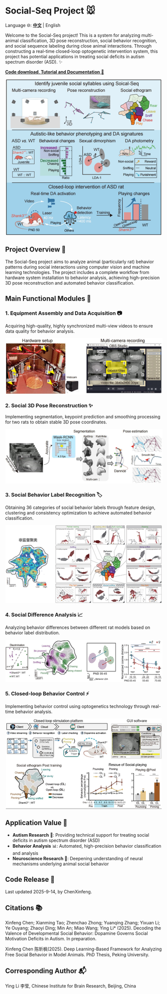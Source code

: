 # Social-Seq Project 🐭

Language 🌐: [**中文**](README_cn.md) | English


Welcome to the Social-Seq project! This is a system for analyzing multi-animal classification, 3D pose reconstruction, social behavior recognition, and social sequence labeling during close animal interactions. Through constructing a real-time closed-loop optogenetic intervention system, this project has potential applications in treating social deficits in autism spectrum disorder (ASD). ✨


<font color="red"><a href="https://lilab-cibr.github.io/Social_Seq/"><b>Code download, Tutorial and Documentation</b> 🔗</a></font>

<div align="center">
  <a href="https://lilab-cibr.github.io/Social_Seq/">
    <img src="docs/assets/images/figure_abstract.jpg" width="500" alt="Abstract Figure">
  </a>
</div>

## Project Overview 📖

The Social-Seq project aims to analyze animal (particularly rat) behavior patterns during social interactions using computer vision and machine learning technologies. The project includes a complete workflow from hardware system installation to behavior analysis, achieving high-precision 3D pose reconstruction and automated behavior classification.

## Main Functional Modules 🧩

### 1. Equipment Assembly and Data Acquisition 📷
Acquiring high-quality, highly synchronized multi-view videos to ensure data quality for behavior analysis.

![Fig1. 硬件系统安装](docs/assets/images/fig1_setup.jpg)


### 2. Social 3D Pose Reconstruction ✨
Implementing segmentation, keypoint prediction and smoothing processing for two rats to obtain stable 3D pose coordinates.

![社交姿态重构流程](docs/assets/images/rat_social_pose_pipeline.jpg)

### 3. Social Behavior Label Recognition 🏷️
Obtaining 36 categories of social behavior labels through feature design, clustering and consistency optimization to achieve automated behavior classification.

![社交特征设计](docs/assets/images/fig2_behaviorAtlas.jpg)

### 4. Social Difference Analysis 📈
Analyzing behavior differences between different rat models based on behavior label distribution.

![社交差异分析](docs/assets/images/Fig5_shank3_behavior_change.jpg)

### 5. Closed-loop Behavior Control ⚡️
Implementing behavior control using optogenetics technology through real-time behavior analysis.

<div align="center">
  <img src="docs/assets/images/Fig7_closed-loop.jpg" width="500" alt="行为控制">
</div>

## Application Value 💎

- **Autism Research** 👶: Providing technical support for treating social deficits in autism spectrum disorder (ASD)
- **Behavior Analysis** 📊: Automated, high-precision behavior classification and analysis
- **Neuroscience Research** 🧠: Deepening understanding of neural mechanisms underlying animal social behavior

## Code Release 📅
Last updated 2025-9-14, by ChenXinfeng.

## Citations 📚
Xinfeng Chen; Xianming Tao; Zhenchao Zhong; Yuanqing Zhang; Yixuan Li; Ye Ouyang; Zhaoyi Ding; Min An; Miao Wang; Ying Li* (2025). Decoding the Valence of Developmental Social Behavior: Dopamine Governs Social Motivation Deficits in Autism. In preparation.

Xinfeng Chen 陈昕枫(2025). Deep Learning-Based Framework for Analyzing Free Social Behavior in Model Animals. PhD Thesis, Peking University.

## Corresponding Author 📬
Ying Li 李莹, Chinese Institute for Brain Research, Beijing, China